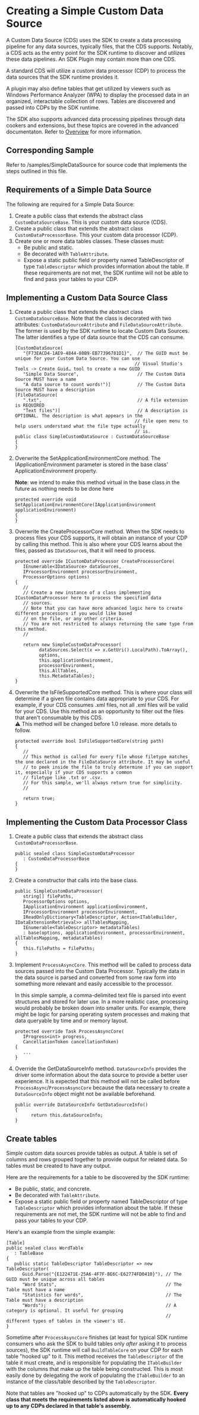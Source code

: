 # Creating a Simple Custom Data Source

A Custom Data Source (CDS) uses the SDK to create a data processing pipeline for any data sources, typically files, 
that the CDS supports. Notably, a CDS acts as the entry point for the SDK runtime to discover and utilizes these data 
pipelines. An SDK Plugin may contain more than one CDS.

A standard CDS will utilize a custom data processor (CDP) to process the data sources that the SDK runtime provides it.  

A plugin may also define tables that get utilized by viewers such as Windows Performance Analyzer (WPA) to display the 
processed data in an organized, interactable collection of rows. Tables are discovered and passed into CDPs by the SDK 
runtime.

The SDK also supports advanced data processing pipelines through data cookers and extensions, but these topics are 
covered in the advanced documentaton. Refer to [Overview](../Overview.md) for more information.

## Corresponding Sample

Refer to /samples/SimpleDataSource for source code that implements the steps outlined in this file.

## Requirements of a Simple Data Source

The following are required for a Simple Data Source:

1. Create a public class that extends the abstract class `CustomDataSourceBase`. This is your custom data source (CDS).
2. Create a public class that extends the abstract class `CustomDataProcessorBase`. This your custom data processor 
   (CDP).
3. Create one or more data tables classes. These classes must:
   - Be public and static.
   - Be decorated with `TableAttribute`.
   - Expose a static public field or property named TableDescriptor of type `TableDescriptor` which provides information
     about the table. If these requirements are not met, the SDK runtime will not be able to find and pass your tables 
     to your CDP.

## Implementing a Custom Data Source Class

1. Create a public class that extends the abstract class `CustomDataSourceBase`. Note that the class is decorated with 
   two attributes: `CustomDataSourceAttribute` and `FileDataSourceAttribute`. The former is used by the SDK runtime to 
   locate Custom Data Sources. The latter identifies a type of data source that the CDS can consume.

   ```
   [CustomDataSource(
      "{F73EACD4-1AE9-4844-80B9-EB77396781D1}",  // The GUID must be unique for your Custom Data Source. You can use 
                                                // Visual Studio's Tools -> Create Guid… tool to create a new GUID
      "Simple Data Source",                      // The Custom Data Source MUST have a name
      "A data source to count words!")]          // The Custom Data Source MUST have a description
   [FileDataSource(
      ".txt",                                    // A file extension is REQUIRED
      "Text files")]                             // A description is OPTIONAL. The description is what appears in the 
                                                // file open menu to help users understand what the file type actually 
                                                // is. 
   public class SimpleCustomDataSource : CustomDataSourceBase
   {
   }
   ```

2. Overwrite the SetApplicationEnvironmentCore method. The IApplicationEnvironment parameter is stored in the base 
   class' ApplicationEnvironment property.

      **Note**: we intend to make this method virtual in the base class in the future as nothing needs to be done here

   ```
   protected override void SetApplicationEnvironmentCore(IApplicationEnvironment applicationEnvironment)
   {
   }
   ```

3. Overwrite the CreateProcessorCore method. When the SDK needs to process files your CDS supports, it will obtain an 
   instance of your CDP by calling this method. This is also where your CDS learns about the files, passed as `IDataSource`s, that it will need to process.

   ```
   protected override ICustomDataProcessor CreateProcessorCore(
      IEnumerable<IDataSource> dataSources,
      IProcessorEnvironment processorEnvironment,
      ProcessorOptions options)
   {
      //
      // Create a new instance of a class implementing ICustomDataProcessor here to process the specified data 
      // sources.
      // Note that you can have more advanced logic here to create different processors if you would like based 
      // on the file, or any other criteria.
      // You are not restricted to always returning the same type from this method.
      //

      return new SimpleCustomDataProcessor(
            dataSources.Select(x => x.GetUri().LocalPath).ToArray(),
            options,
            this.applicationEnvironment,
            processorEnvironment,
            this.AllTables,
            this.MetadataTables);
   }
   ```
4. Overwrite the IsFileSupportedCore method. This is where your class will determine if a given file contains data 
   appropriate to your CDS. For example, if your CDS consumes .xml files, not all .xml files will be valid for your
   CDS. Use this method as an opportunity to filter out the files that aren't consumable by this CDS.  
   :warning: This method will be changed before 1.0 release. more details to follow.
   ```
   protected override bool IsFileSupportedCore(string path)
   {
      //
      // This method is called for every file whose filetype matches the one declared in the FileDataSource attribute. It may be useful
      // to peek inside the file to truly determine if you can support it, especially if your CDS supports a common
      // filetype like .txt or .csv.
      // For this sample, we'll always return true for simplicity.
      //

      return true;
   }
   ```

## Implementing the Custom Data Processor Class

1. Create a public class that extends the abstract class `CustomDataProcessorBase`.

   ```
   public sealed class SimpleCustomDataProcessor
      : CustomDataProcessorBase
   {
   }
   ```

2. Create a constructor that calls into the base class.

   ```
   public SimpleCustomDataProcessor(
      string[] filePaths,
      ProcessorOptions options,
      IApplicationEnvironment applicationEnvironment,
      IProcessorEnvironment processorEnvironment,
      IReadOnlyDictionary<TableDescriptor, Action<ITableBuilder, IDataExtensionRetrieval>> allTablesMapping,
      IEnumerable<TableDescriptor> metadataTables)
      : base(options, applicationEnvironment, processorEnvironment, allTablesMapping, metadataTables)
   {
      this.filePaths = filePaths;
   }
   ```


3. Implement `ProcessAsyncCore`. This method will be called to process data sources passed into the Custom Data 
   Processor. Typically the data in the data source is parsed and converted from some raw form into something more 
   relevant and easily accessible to the processor.
   
   In this simple sample, a comma-delimited text file is parsed into event structures and stored for later use. In a 
   more realistic case, processing would probably be broken down into smaller units. For example, there might be logic 
   for parsing operating system processes and making that data queryable by time and or memory layout.

   ```
   protected override Task ProcessAsyncCore(
      IProgress<int> progress,
      CancellationToken cancellationToken)
   {
      ...
   }
   ```

4. Override the GetDataSourceInfo method. `DataSourceInfo` provides the driver some information about the data source
   to provide a better user experience. It is expected that this method will not be called before 
   `ProcessAsync`/`ProcessAsyncCore` because the data necessary to create a `DataSourceInfo` object might not be
   available beforehand.

   ```
   public override DataSourceInfo GetDataSourceInfo()
   {
         return this.dataSourceInfo;   
   }
   ```

## Create tables

Simple custom data sources provide tables as output. A table is set of columns and rows grouped together to provide output for related data. So tables must be created to have any output.

Here are the requirements for a table to be discovered by the SDK runtime:
   - Be public, static, and concrete.
   - Be decorated with `TableAttribute`.
   - Expose a static public field or property named TableDescriptor of type `TableDescriptor` which provides information
     about the table. If these requirements are not met, the SDK runtime will not be able to find and pass your tables 
     to your CDP.

Here's an example from the simple example:

```
[Table]                      
public sealed class WordTable
   : TableBase
{
   public static TableDescriptor TableDescriptor => new TableDescriptor(
      Guid.Parse("{E122471E-25A6-4F7F-BE6C-E62774FD0410}"), // The GUID must be unique across all tables
      "Word Stats",                                         // The Table must have a name
      "Statistics for words",                               // The Table must have a description
      "Words");                                             // A category is optional. It useful for grouping 
                                                            // different types of tables in the viewer's UI.
}
```

Sometime after `ProcessAsyncCore` finishes (at least for typical SDK runtime consumers who ask the SDK to build tables 
only *after* asking it to process sources), the SDK runtime will call `BuildTableCore` on your CDP for each table 
"hooked up" to it. This method receives the `TableDescriptor` of the table it must create, and is responsible for 
populating the  `ITableBuilder` with the columns that make up the table being constructed. This is most easily done by 
delegating the work of populating the `ITableBuilder` to an instance of the class/table described by the 
`TableDescriptor`.

Note that tables are "hooked up" to CDPs automatically by the SDK. **Every class that meets the requirements listed above 
is automatically hooked up to any CDPs declared in that table's assembly.**


